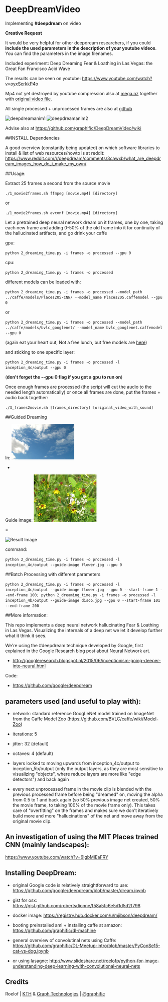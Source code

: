 # DeepDreamVideo
Implementing **#deepdream** on video

**Creative Request**

It would be very helpful for other deepdream researchers, if you could **include the used parameters in the description of your youtube videos**. You can find the parameters in the image filenames.

Included experiment: Deep Dreaming Fear & Loathing in Las Vegas: the Great Fan Francisco Acid Wave

The results can be seen on youtube: https://www.youtube.com/watch?v=oyxSerkkP4o

Mp4 not yet destroyed by youtube compression also at [mega.nz](https://mega.nz/#!KldUTKKD!38qj6WtEOE4pno90dAW98gkNK2O3tvz6ZwKTxpHJWFc) together with [original video file](https://mega.nz/#!X9MWWDTQ!lbC7C5B4incMkLGVM00qwI4NP-ifi2KcqsmfsdIm_E0).

All single processed + unprocessed frames are also at [github](https://github.com/graphific/Fear-and-Loathing-experiment)

![deepdreamanim1](http://media.giphy.com/media/l41lRx92QqsIXy5MI/giphy.gif "deep dream animation 1")
![deepdreamanim2](http://media.giphy.com/media/l41lSzjTsGJcIzpKg/giphy.gif "deep dream animation 2")

Advise also at https://github.com/graphific/DeepDreamVideo/wiki

##INSTALL Dependencies

A good overview (constantly being updated) on which software libraries to install & list of web resources/howto is at reddit: https://www.reddit.com/r/deepdream/comments/3cawxb/what_are_deepdream_images_how_do_i_make_my_own/


##Usage:

Extract 25 frames a second from the source movie

`./1_movie2frames.sh ffmpeg [movie.mp4] [directory]`

or

`./1_movie2frames.sh avconf [movie.mp4] [directory]`

Let a pretrained deep neural network dream on it frames, one by one, taking each new frame and adding 0-50% of the old frame into it for continuity of the hallucinated artifacts, and go drink your caffe

gpu:

`python 2_dreaming_time.py -i frames -o processed --gpu 0`

cpu:

`python 2_dreaming_time.py -i frames -o processed`

different models can be loaded with:

`python 2_dreaming_time.py -i frames -o processed --model_path ../caffe/models/Places205-CNN/ --model_name Places205.caffemodel --gpu 0`

or

`python 2_dreaming_time.py -i frames -o processed --model_path ../caffe/models/bvlc_googlenet/ --model_name bvlc_googlenet.caffemodel --gpu 0`

(again eat your heart out, Not a free lunch, but free models are [here](https://github.com/BVLC/caffe/wiki/Model-Zoo))

and sticking to one specific layer:

`python 2_dreaming_time.py -i frames -o processed -l inception_4c/output --gpu 0`

(**don't forget the --gpu 0 flag if you got a gpu to run on**)

Once enough frames are processed (the script will cut the audio to the needed length automatically) or once all frames are done, put the frames + audio back together:

`./3_frames2movie.sh [frames_directory] [original_video_with_sound]`

##Guided Dreaming

In:
<img src="https://raw.githubusercontent.com/google/deepdream/master/sky1024px.jpg" alt="Input Image" style="width: 200px;"/>

+

Guide image:
<img src="https://raw.githubusercontent.com/google/deepdream/master/flowers.jpg" alt="Guide Image" style="width: 200px;"/>

=

<img src="http://i.imgur.com/dw766v9.jpg" alt="Result Image" style="width: 200px;"/>

command:

`python 2_dreaming_time.py -i frames -o processed -l inception_4c/output --guide-image flower.jpg --gpu 0`


##Batch Processing with different parameters

`python 2_dreaming_time.py -i frames -o processed -l inception_4c/output --guide-image flower.jpg --gpu 0 --start-frame 1 --end-frame 100; python 2_dreaming_time.py -i frames -o processed -l inception_4b/output --guide-image disco.jpg --gpu 0 --start-frame 101 --end-frame 200`


##More information:

This repo implements a deep neural network hallucinating Fear & Loathing in Las Vegas. Visualizing the internals of a deep net we let it develop further what it think it sees.

We're using the #deepdream technique developed by Google, first explained in the Google Research blog post about Neural Network art.

- http://googleresearch.blogspot.nl/2015/06/inceptionism-going-deeper-into-neural.html

Code:

- https://github.com/google/deepdream


## parameters used (and useful to play with):

- network: standard reference GoogLeNet model trained on ImageNet from the Caffe Model Zoo (https://github.com/BVLC/caffe/wiki/Model-Zoo)

- iterations: 5

- jitter: 32 (default)

- octaves: 4 (default)

- layers locked to moving upwards from inception_4c/output to inception_5b/output (only the output layers, as they are most sensitive to visualizing "objects", where reduce layers are more like "edge detectors") and back again

- every next unprocessed frame in the movie clip is blended with the previous processed frame before being "dreamed" on, moving the alpha from 0.5 to 1 and back again (so 50% previous image net created, 50% the movie frame, to taking 100% of the movie frame only). This takes care of "overfitting" on the frames and makes sure we don't iteratively build more and more "hallucinations" of the net and move away from the original movie clip.


## An investigation of using the MIT Places trained CNN (mainly landscapes):

https://www.youtube.com/watch?v=6IgbMiEaFRY


## Installing DeepDream:

- original Google code is relatively straightforward to use: https://github.com/google/deepdream/blob/master/dream.ipynb

- gist for osx: https://gist.github.com/robertsdionne/f58a5fc6e5d1d5d2f798

- docker image: https://registry.hub.docker.com/u/mjibson/deepdream/

- booting preinstalled ami + installing caffe at amazon: https://github.com/graphific/dl-machine

- general overview of convolutinal nets using Caffe: https://github.com/graphific/DL-Meetup-intro/blob/master/PyConSe15-cat-vs-dog.ipynb

- or using lasagne: http://www.slideshare.net/roelofp/python-for-image-understanding-deep-learning-with-convolutional-neural-nets


## Credits

Roelof | [KTH](http://www.csc.kth.se/~roelof/) & [Graph Technologies](http://www.graph-technologies.com/) | [@graphific](https://twitter.com/graphific)
